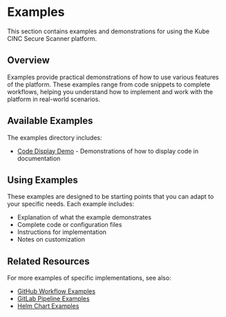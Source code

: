 # Examples

This section contains examples and demonstrations for using the Kube CINC Secure Scanner platform.

## Overview

Examples provide practical demonstrations of how to use various features of the platform. These examples range from code snippets to complete workflows, helping you understand how to implement and work with the platform in real-world scenarios.

## Available Examples

The examples directory includes:

- [Code Display Demo](code-display-demo.md) - Demonstrations of how to display code in documentation

## Using Examples

These examples are designed to be starting points that you can adapt to your specific needs. Each example includes:

- Explanation of what the example demonstrates
- Complete code or configuration files
- Instructions for implementation
- Notes on customization

## Related Resources

For more examples of specific implementations, see also:

- [GitHub Workflow Examples](../github-workflow-examples/index.md)
- [GitLab Pipeline Examples](../gitlab-pipeline-examples/index.md)
- [Helm Chart Examples](../helm-charts/index.md)
